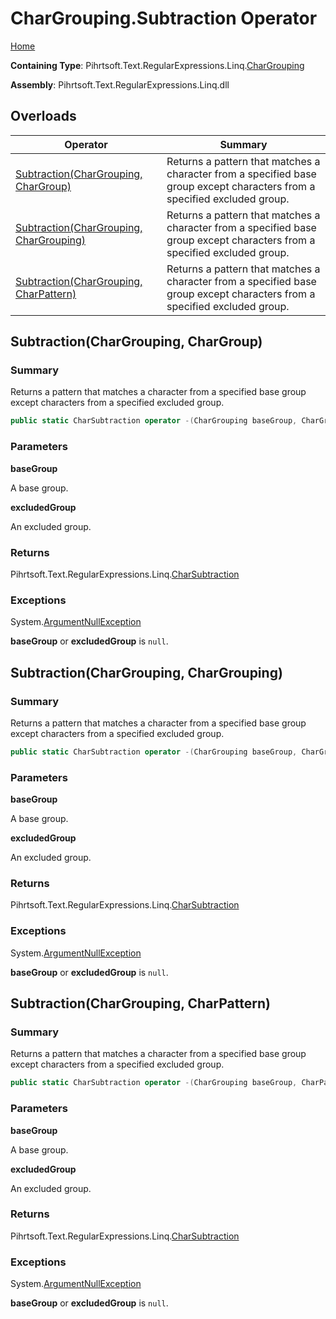 # CharGrouping\.Subtraction Operator

[Home](../../../../../../README.md)

**Containing Type**: Pihrtsoft\.Text\.RegularExpressions\.Linq\.[CharGrouping](../README.md)

**Assembly**: Pihrtsoft\.Text\.RegularExpressions\.Linq\.dll

## Overloads

| Operator | Summary |
| -------- | ------- |
| [Subtraction(CharGrouping, CharGroup)](#Pihrtsoft_Text_RegularExpressions_Linq_CharGrouping_op_Subtraction_Pihrtsoft_Text_RegularExpressions_Linq_CharGrouping_Pihrtsoft_Text_RegularExpressions_Linq_CharGroup_) | Returns a pattern that matches a character from a specified base group except characters from a specified excluded group\. |
| [Subtraction(CharGrouping, CharGrouping)](#Pihrtsoft_Text_RegularExpressions_Linq_CharGrouping_op_Subtraction_Pihrtsoft_Text_RegularExpressions_Linq_CharGrouping_Pihrtsoft_Text_RegularExpressions_Linq_CharGrouping_) | Returns a pattern that matches a character from a specified base group except characters from a specified excluded group\. |
| [Subtraction(CharGrouping, CharPattern)](#Pihrtsoft_Text_RegularExpressions_Linq_CharGrouping_op_Subtraction_Pihrtsoft_Text_RegularExpressions_Linq_CharGrouping_Pihrtsoft_Text_RegularExpressions_Linq_CharPattern_) | Returns a pattern that matches a character from a specified base group except characters from a specified excluded group\. |

## Subtraction\(CharGrouping, CharGroup\) <a name="Pihrtsoft_Text_RegularExpressions_Linq_CharGrouping_op_Subtraction_Pihrtsoft_Text_RegularExpressions_Linq_CharGrouping_Pihrtsoft_Text_RegularExpressions_Linq_CharGroup_"></a>

### Summary

Returns a pattern that matches a character from a specified base group except characters from a specified excluded group\.

```csharp
public static CharSubtraction operator -(CharGrouping baseGroup, CharGroup excludedGroup)
```

### Parameters

**baseGroup**

A base group\.

**excludedGroup**

An excluded group\.

### Returns

Pihrtsoft\.Text\.RegularExpressions\.Linq\.[CharSubtraction](../../CharSubtraction/README.md)

### Exceptions

System\.[ArgumentNullException](https://docs.microsoft.com/en-us/dotnet/api/system.argumentnullexception)

**baseGroup** or **excludedGroup** is `null`\.

## Subtraction\(CharGrouping, CharGrouping\) <a name="Pihrtsoft_Text_RegularExpressions_Linq_CharGrouping_op_Subtraction_Pihrtsoft_Text_RegularExpressions_Linq_CharGrouping_Pihrtsoft_Text_RegularExpressions_Linq_CharGrouping_"></a>

### Summary

Returns a pattern that matches a character from a specified base group except characters from a specified excluded group\.

```csharp
public static CharSubtraction operator -(CharGrouping baseGroup, CharGrouping excludedGroup)
```

### Parameters

**baseGroup**

A base group\.

**excludedGroup**

An excluded group\.

### Returns

Pihrtsoft\.Text\.RegularExpressions\.Linq\.[CharSubtraction](../../CharSubtraction/README.md)

### Exceptions

System\.[ArgumentNullException](https://docs.microsoft.com/en-us/dotnet/api/system.argumentnullexception)

**baseGroup** or **excludedGroup** is `null`\.

## Subtraction\(CharGrouping, CharPattern\) <a name="Pihrtsoft_Text_RegularExpressions_Linq_CharGrouping_op_Subtraction_Pihrtsoft_Text_RegularExpressions_Linq_CharGrouping_Pihrtsoft_Text_RegularExpressions_Linq_CharPattern_"></a>

### Summary

Returns a pattern that matches a character from a specified base group except characters from a specified excluded group\.

```csharp
public static CharSubtraction operator -(CharGrouping baseGroup, CharPattern excludedGroup)
```

### Parameters

**baseGroup**

A base group\.

**excludedGroup**

An excluded group\.

### Returns

Pihrtsoft\.Text\.RegularExpressions\.Linq\.[CharSubtraction](../../CharSubtraction/README.md)

### Exceptions

System\.[ArgumentNullException](https://docs.microsoft.com/en-us/dotnet/api/system.argumentnullexception)

**baseGroup** or **excludedGroup** is `null`\.

